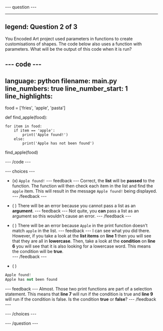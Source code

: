 
--- question ---

---
legend: Question 2 of 3
---

You Encoded Art project used parameters in functions to create customisations of shapes. The code below also uses a function with parameters. What will be the output of this code when it is run?

--- code ---
---
language: python
filename: main.py
line_numbers: true
line_number_start: 1
line_highlights: 
---
food = ['fries', 'apple', 'pasta']

def find_apple(food):
    
    for item in food:
        if item == 'apple':
            print('Apple found!')
        else:
            print('Apple has not been found')

find_apple(food)

--- /code ---

--- choices ---

- (x) 
`Apple found!`
  --- feedback ---
Correct, the **list** will be **passed** to the function. The function will then check each item in the list and find the `apple` item. This will result in the message `Apple found!` being displayed. 
  --- /feedback ---

- ( ) 
There will be an error because you cannot pass a list as an **argument**.
  --- feedback ---
Not quite, you **can** pass a list as an argument so this wouldn't cause an error. 
  --- /feedback ---

- ( ) 
There will be an error because `Apple` in the print function doesn't match `apple` in the list. 
  --- feedback ---
I can see what you did there. However, if you take a look at the **list items** on **line 1** then you will see that they are all in **lowercase**. Then, take a look at the **condition** on **line 6** you will see that it is also looking for a lowercase word. This means the condition will be **true**.  
  --- /feedback ---

- ( ) 
```python
Apple found!
Apple has not been found
```
  --- feedback ---
Almost. Those two print functions are part of a selection statement. This means that **line 7** will run if the condition is true and **line 9** will run if the condition is false. Is the condition **true** or **false**?
  --- /feedback ---

--- /choices ---

--- /question ---
